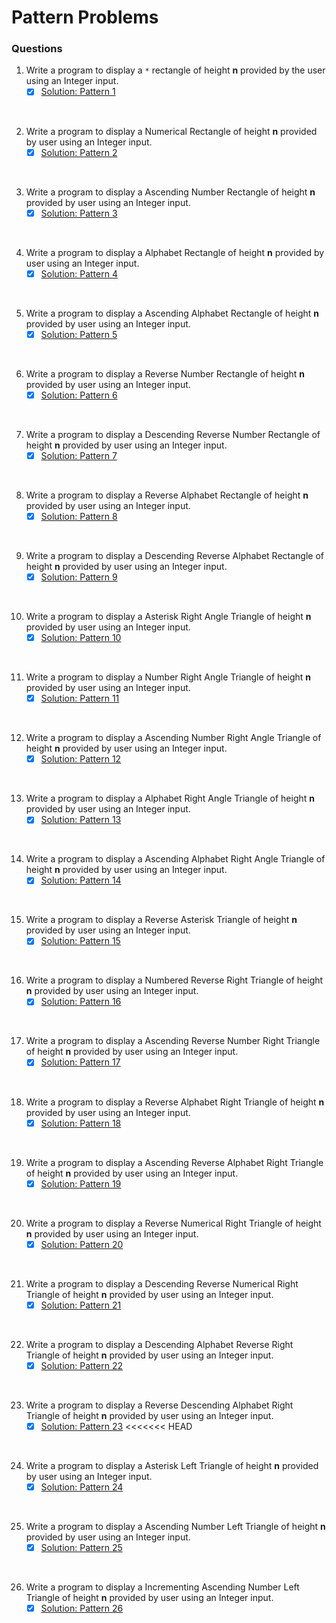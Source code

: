 # Pattern Problems

### Questions

01. Write a program to display a `*` rectangle of height **n** provided by the user using an Integer input.
    - [x] [Solution: Pattern 1](/techgig/pattern_1/asterisk_rectangle.java)
<br>

02. Write a program to display a Numerical Rectangle of height **n** provided by user using an Integer input.
    - [x] [Solution: Pattern 2](/techgig/pattern_2/rectangle.java)
<br>

03. Write a program to display a Ascending Number Rectangle of height **n** provided by user using an Integer input.
    - [x] [Solution: Pattern 3](/techgig/pattern_3/rectangle2.java)
<br>

04. Write a program to display a Alphabet Rectangle of height **n** provided by user using an Integer input.
    - [x] [Solution: Pattern 4](/techgig/pattern_4/alphabet_rectangle.java)
<br>

05. Write a program to display a Ascending Alphabet Rectangle of height **n** provided by user using an Integer input.
    - [x] [Solution: Pattern 5](/techgig/pattern_5/ascendingalpha.java)
<br>

06. Write a program to display a Reverse Number Rectangle of height **n** provided by user using an Integer input.
    - [x] [Solution: Pattern 6](/techgig/pattern_6/reverse_numerical.java)
<br>

07. Write a program to display a Descending Reverse Number Rectangle of height **n** provided by user using an Integer input.
    - [x] [Solution: Pattern 7](/techgig/pattern_7/desc_rev_num.java)
<br>

08. Write a program to display a Reverse Alphabet Rectangle of height **n** provided by user using an Integer input.
    - [x] [Solution: Pattern 8](/techgig/pattern_8/reverse_alpha.java)
<br>

09. Write a program to display a Descending Reverse Alphabet Rectangle of height **n** provided by user using an Integer input.
    - [x] [Solution: Pattern 9](/techgig/pattern_9/desc_rev_alpha.java)
<br>

10. Write a program to display a Asterisk Right Angle Triangle of height **n** provided by user using an Integer input.
    - [x] [Solution: Pattern 10](/techgig/pattern_10/star_right_angle.java)
<br>

11. Write a program to display a Number Right Angle Triangle of height **n** provided by user using an Integer input.
    - [x] [Solution: Pattern 11](/techgig/pattern_11/num_right_triangle.java)
<br>

12. Write a program to display a Ascending Number Right Angle Triangle of height **n** provided by user using an Integer input.
    - [x] [Solution: Pattern 12](/techgig/pattern_12/asc_num_right_triangle.java)
<br>

13. Write a program to display a Alphabet Right Angle Triangle of height **n** provided by user using an Integer input.
    - [x] [Solution: Pattern 13](/techgig/pattern_13/alpha_right_triangle.java)
<br>

14. Write a program to display a Ascending Alphabet Right Angle Triangle of height **n** provided by user using an Integer input.
    - [x] [Solution: Pattern 14](/techgig/pattern_14/asc_alpha_right_triangle.java)
<br>

15. Write a program to display a Reverse Asterisk Triangle of height **n** provided by user using an Integer input.
    - [x] [Solution: Pattern 15](/techgig/pattern_15/rev_ast_triangle.java)
<br>

16. Write a program to display a Numbered Reverse Right Triangle of height **n** provided by user using an Integer input.
    - [x] [Solution: Pattern 16](/techgig/pattern_16/rev_num_right_triangle.java)
<br>

17. Write a program to display a Ascending Reverse Number Right Triangle of height **n** provided by user using an Integer input.
    - [x] [Solution: Pattern 17](/techgig/pattern_17/asc_rev_num_right_triangle.java)
<br>

18. Write a program to display a Reverse Alphabet Right Triangle of height **n** provided by user using an Integer input.
    - [x] [Solution: Pattern 18](/techgig/pattern_18/rev_alpha_right_triangle.java)
<br>

19. Write a program to display a Ascending Reverse Alphabet Right Triangle of height **n** provided by user using an Integer input.
    - [x] [Solution: Pattern 19](/techgig/pattern_19/asc_rev_alpha_right_triangle.java)
<br>

20. Write a program to display a Reverse Numerical Right Triangle of height **n** provided by user using an Integer input.
    - [x] [Solution: Pattern 20](/techgig/pattern_20/rev_num_right_triangle.java)
<br>

21. Write a program to display a Descending Reverse Numerical Right Triangle of height **n** provided by user using an Integer input.
    - [x] [Solution: Pattern 21](/techgig/pattern_21/desc_rev_num_right_triangle.java)
<br>

22. Write a program to display a Descending Alphabet Reverse Right Triangle of height **n** provided by user using an Integer input.
    - [x] [Solution: Pattern 22](/techgig/pattern_22/desc_alpha_rev_right_triangle.java)
<br>

23. Write a program to display a Reverse Descending Alphabet Right Triangle of height **n** provided by user using an Integer input.
    - [x] [Solution: Pattern 23](/techgig/pattern_23/rev_desc_alpha_right_triangle.java)
<<<<<<< HEAD
<br>

24. Write a program to display a Asterisk Left Triangle of height **n** provided by user using an Integer input.
    - [x] [Solution: Pattern 24](/techgig/pattern_24/ast_left_triangle.java)
<br>

25. Write a program to display a Ascending Number Left Triangle of height **n** provided by user using an Integer input.
    - [x] [Solution: Pattern 25](/techgig/pattern_25/asc_num_left_triangle.java)
<br>

26. Write a program to display a Incrementing Ascending Number Left Triangle of height **n** provided by user using an Integer input.
    - [x] [Solution: Pattern 26](/techgig/pattern_26/inc_asc_num_left_tri.java)
<br>